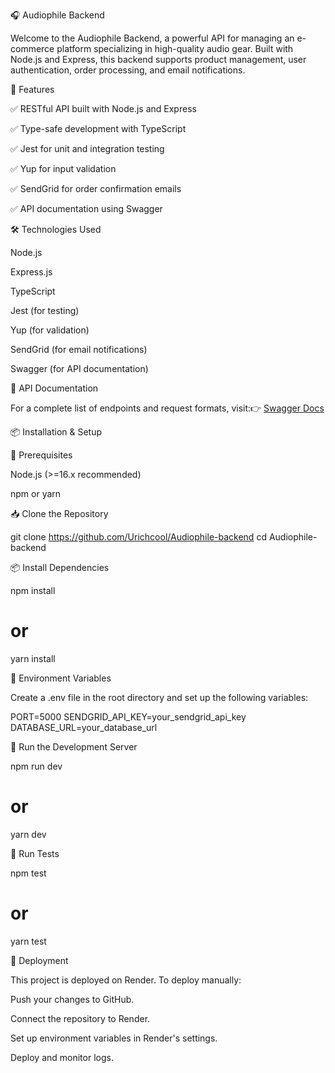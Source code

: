 🎧 Audiophile Backend

Welcome to the Audiophile Backend, a powerful API for managing an e-commerce platform specializing in high-quality audio gear. Built with Node.js and Express, this backend supports product management, user authentication, order processing, and email notifications.

🚀 Features

✅ RESTful API built with Node.js and Express

✅ Type-safe development with TypeScript

✅ Jest for unit and integration testing

✅ Yup for input validation

✅ SendGrid for order confirmation emails

✅ API documentation using Swagger

🛠️ Technologies Used

Node.js

Express.js

TypeScript

Jest (for testing)

Yup (for validation)

SendGrid (for email notifications)

Swagger (for API documentation)

📜 API Documentation

For a complete list of endpoints and request formats, visit:👉 [Swagger Docs](https://audiophile-backend.onrender.com/api-docs/#/)

📦 Installation & Setup

📌 Prerequisites

Node.js (>=16.x recommended)

npm or yarn

📥 Clone the Repository

git clone https://github.com/Urichcool/Audiophile-backend
cd Audiophile-backend

📦 Install Dependencies

npm install
# or
yarn install

🔑 Environment Variables

Create a .env file in the root directory and set up the following variables:

PORT=5000
SENDGRID_API_KEY=your_sendgrid_api_key
DATABASE_URL=your_database_url

🚀 Run the Development Server

npm run dev
# or
yarn dev

🧪 Run Tests

npm test
# or
yarn test

🚀 Deployment

This project is deployed on Render. To deploy manually:

Push your changes to GitHub.

Connect the repository to Render.

Set up environment variables in Render's settings.

Deploy and monitor logs.
